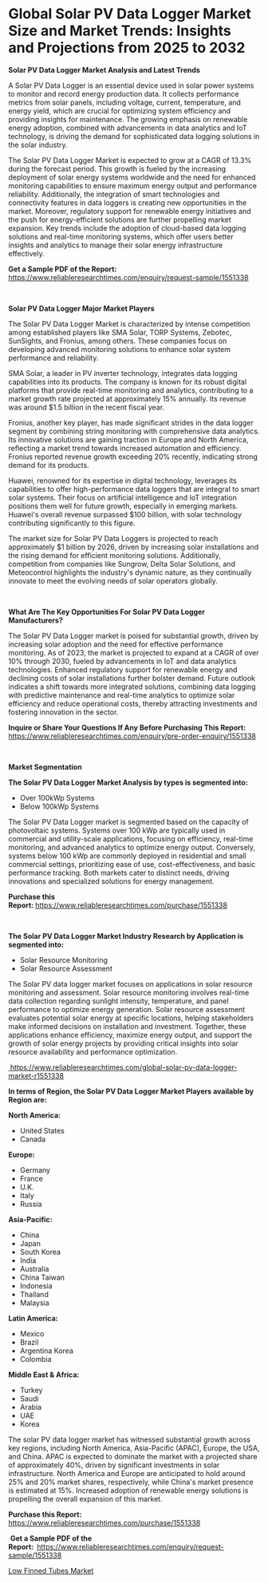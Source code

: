 <p><h1>Global Solar PV Data Logger Market Size and Market Trends: Insights and Projections from 2025 to 2032</h1></p><p><strong>Solar PV Data Logger Market Analysis and Latest Trends</strong></p>
<p><p>A Solar PV Data Logger is an essential device used in solar power systems to monitor and record energy production data. It collects performance metrics from solar panels, including voltage, current, temperature, and energy yield, which are crucial for optimizing system efficiency and providing insights for maintenance. The growing emphasis on renewable energy adoption, combined with advancements in data analytics and IoT technology, is driving the demand for sophisticated data logging solutions in the solar industry.</p><p>The Solar PV Data Logger Market is expected to grow at a CAGR of 13.3% during the forecast period. This growth is fueled by the increasing deployment of solar energy systems worldwide and the need for enhanced monitoring capabilities to ensure maximum energy output and performance reliability. Additionally, the integration of smart technologies and connectivity features in data loggers is creating new opportunities in the market. Moreover, regulatory support for renewable energy initiatives and the push for energy-efficient solutions are further propelling market expansion. Key trends include the adoption of cloud-based data logging solutions and real-time monitoring systems, which offer users better insights and analytics to manage their solar energy infrastructure effectively.</p></p>
<p><strong>Get a Sample PDF of the Report:&nbsp;</strong> <a href="https://www.reliableresearchtimes.com/enquiry/request-sample/1551338?utm_campaign=3187&utm_medium=2&utm_source=Github&utm_content=ia&utm_term=08042025&utm_id=solar-pv-data-logger">https://www.reliableresearchtimes.com/enquiry/request-sample/1551338</a></p>
<p>&nbsp;</p>
<p><strong>Solar PV Data Logger Major Market Players</strong></p>
<p><p>The Solar PV Data Logger Market is characterized by intense competition among established players like SMA Solar, TORP Systems, Zebotec, SunSights, and Fronius, among others. These companies focus on developing advanced monitoring solutions to enhance solar system performance and reliability.</p><p>SMA Solar, a leader in PV inverter technology, integrates data logging capabilities into its products. The company is known for its robust digital platforms that provide real-time monitoring and analytics, contributing to a market growth rate projected at approximately 15% annually. Its revenue was around $1.5 billion in the recent fiscal year.</p><p>Fronius, another key player, has made significant strides in the data logger segment by combining string monitoring with comprehensive data analytics. Its innovative solutions are gaining traction in Europe and North America, reflecting a market trend towards increased automation and efficiency. Fronius reported revenue growth exceeding 20% recently, indicating strong demand for its products.</p><p>Huawei, renowned for its expertise in digital technology, leverages its capabilities to offer high-performance data loggers that are integral to smart solar systems. Their focus on artificial intelligence and IoT integration positions them well for future growth, especially in emerging markets. Huawei's overall revenue surpassed $100 billion, with solar technology contributing significantly to this figure.</p><p>The market size for Solar PV Data Loggers is projected to reach approximately $1 billion by 2026, driven by increasing solar installations and the rising demand for efficient monitoring solutions. Additionally, competition from companies like Sungrow, Delta Solar Solutions, and Meteocontrol highlights the industry's dynamic nature, as they continually innovate to meet the evolving needs of solar operators globally.</p></p>
<p>&nbsp;</p>
<p><strong>What Are The Key Opportunities For Solar PV Data Logger Manufacturers?</strong></p>
<p><p>The Solar PV Data Logger market is poised for substantial growth, driven by increasing solar adoption and the need for effective performance monitoring. As of 2023, the market is projected to expand at a CAGR of over 10% through 2030, fueled by advancements in IoT and data analytics technologies. Enhanced regulatory support for renewable energy and declining costs of solar installations further bolster demand. Future outlook indicates a shift towards more integrated solutions, combining data logging with predictive maintenance and real-time analytics to optimize solar efficiency and reduce operational costs, thereby attracting investments and fostering innovation in the sector.</p></p>
<p><strong>Inquire or Share Your Questions If Any Before Purchasing This Report:</strong> <a href="https://www.reliableresearchtimes.com/enquiry/pre-order-enquiry/1551338?utm_campaign=3187&utm_medium=2&utm_source=Github&utm_content=ia&utm_term=08042025&utm_id=solar-pv-data-logger">https://www.reliableresearchtimes.com/enquiry/pre-order-enquiry/1551338</a></p>
<p>&nbsp;</p>
<p><strong>Market Segmentation</strong></p>
<p><strong>The Solar PV Data Logger Market Analysis by types is segmented into:</strong></p>
<p><ul><li>Over 100kWp Systems</li><li>Below 100kWp Systems</li></ul></p>
<p><p>The Solar PV Data Logger market is segmented based on the capacity of photovoltaic systems. Systems over 100 kWp are typically used in commercial and utility-scale applications, focusing on efficiency, real-time monitoring, and advanced analytics to optimize energy output. Conversely, systems below 100 kWp are commonly deployed in residential and small commercial settings, prioritizing ease of use, cost-effectiveness, and basic performance tracking. Both markets cater to distinct needs, driving innovations and specialized solutions for energy management.</p></p>
<p><strong>Purchase this Report:&nbsp;</strong><a href="https://www.reliableresearchtimes.com/purchase/1551338?utm_campaign=3187&utm_medium=2&utm_source=Github&utm_content=ia&utm_term=08042025&utm_id=solar-pv-data-logger">https://www.reliableresearchtimes.com/purchase/1551338</a></p>
<p>&nbsp;</p>
<p><strong>The Solar PV Data Logger Market Industry Research by Application is segmented into:</strong></p>
<p><ul><li>Solar Resource Monitoring</li><li>Solar Resource Assessment</li></ul></p>
<p><p>The Solar PV data logger market focuses on applications in solar resource monitoring and assessment. Solar resource monitoring involves real-time data collection regarding sunlight intensity, temperature, and panel performance to optimize energy generation. Solar resource assessment evaluates potential solar energy at specific locations, helping stakeholders make informed decisions on installation and investment. Together, these applications enhance efficiency, maximize energy output, and support the growth of solar energy projects by providing critical insights into solar resource availability and performance optimization.</p></p>
<p><a href="https://www.reliableresearchtimes.com/global-solar-pv-data-logger-market-r1551338?utm_campaign=3187&utm_medium=2&utm_source=Github&utm_content=ia&utm_term=08042025&utm_id=solar-pv-data-logger">&nbsp;https://www.reliableresearchtimes.com/global-solar-pv-data-logger-market-r1551338</a></p>
<p><strong>In terms of Region, the Solar PV Data Logger Market Players available by Region are:</strong></p>
<p>
    <p> <strong> North America: </strong>
        <ul>
            <li>United States</li>
            <li>Canada</li>
        </ul>
        </p> 
    <p> <strong> Europe: </strong>
        <ul>
            <li>Germany</li>
            <li>France</li>
            <li>U.K.</li>
            <li>Italy</li>
            <li>Russia</li>
        </ul>
        </p> 
    <p> <strong> Asia-Pacific: </strong>
        <ul>
            <li>China</li>
            <li>Japan</li>
            <li>South Korea</li>
            <li>India</li>
            <li>Australia</li>
            <li>China Taiwan</li>
            <li>Indonesia</li>
            <li>Thailand</li>
            <li>Malaysia</li>
        </ul>
        </p> 
    <p> <strong> Latin America: </strong>
        <ul>
            <li>Mexico</li>
            <li>Brazil</li>
            <li>Argentina Korea</li>
            <li>Colombia</li>
        </ul>
        </p> 
    <p> <strong> Middle East & Africa: </strong>
        <ul>
            <li>Turkey</li>
            <li>Saudi</li>
            <li>Arabia</li>
            <li>UAE</li>
            <li>Korea</li>
        </ul>
    </p>
    </p>
<p><p>The solar PV data logger market has witnessed substantial growth across key regions, including North America, Asia-Pacific (APAC), Europe, the USA, and China. APAC is expected to dominate the market with a projected share of approximately 40%, driven by significant investments in solar infrastructure. North America and Europe are anticipated to hold around 25% and 20% market shares, respectively, while China's market presence is estimated at 15%. Increased adoption of renewable energy solutions is propelling the overall expansion of this market.</p></p>
<p><strong>Purchase this Report: </strong><a href="https://www.reliableresearchtimes.com/purchase/1551338?utm_campaign=3187&utm_medium=2&utm_source=Github&utm_content=ia&utm_term=08042025&utm_id=solar-pv-data-logger">https://www.reliableresearchtimes.com/purchase/1551338</a></p>
<p>&nbsp;<strong>Get a Sample PDF of the Report:&nbsp;&nbsp;</strong><a href="https://www.reliableresearchtimes.com/enquiry/request-sample/1551338?utm_campaign=3187&utm_medium=2&utm_source=Github&utm_content=ia&utm_term=08042025&utm_id=solar-pv-data-logger">https://www.reliableresearchtimes.com/enquiry/request-sample/1551338</a></p>
<p><strong></strong></p>
<p><p><a href="https://github.com/felishtimoti/Market-Research-Report-List-1/blob/main/low-finned-tubes-market.md?utm_campaign=3187&utm_medium=2&utm_source=Github&utm_content=ia&utm_term=08042025&utm_id=solar-pv-data-logger">Low Finned Tubes Market</a></p></p>